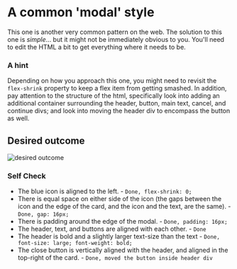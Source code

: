 # A common 'modal' style
This one is another very common pattern on the web. The solution to this one is _simple_... but it might not be immediately obvious to you. You'll need to edit the HTML a bit to get everything where it needs to be.

### A hint
Depending on how you approach this one, you might need to revisit the `flex-shrink` property to keep a flex item from getting smashed. In addition, pay attention to the structure of the html, specifically look into adding an additional container surrounding the header, button, main text, cancel, and continue divs; and look into moving the header div to encompass the button as well.

## Desired outcome

![desired outcome](./desired-outcome.png)

### Self Check

- The blue icon is aligned to the left. - `Done, flex-shrink: 0;`
- There is equal space on either side of the icon (the gaps between the icon and the edge of the card, and the icon and the text, are the same). - `Done, gap: 16px;`
- There is padding around the edge of the modal. - `Done, padding: 16px;`
- The header, text, and buttons are aligned with each other. - `Done`
- The header is bold and a slightly larger text-size than the text - `Done, font-size: large; font-weight: bold;`
- The close button is vertically aligned with the header, and aligned in the top-right of the card. - `Done, moved the button inside header div`
